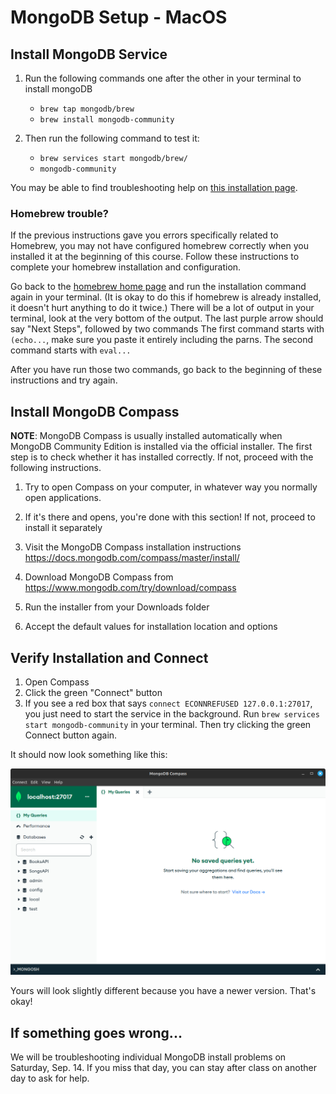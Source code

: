 # MongoDB Setup - MacOS

## Install MongoDB Service

1.  Run the following commands one after the other in your terminal to install mongoDB

    - `brew tap mongodb/brew`
    - `brew install mongodb-community`

1.  Then run the following command to test it:

    - `brew services start mongodb/brew/`
    - `mongodb-community`

You may be able to find troubleshooting help on [this installation page](https://docs.mongodb.com/manual/tutorial/install-mongodb-on-os-x/).

### Homebrew trouble?

If the previous instructions gave you errors specifically related to Homebrew, you may not have configured homebrew correctly when you installed it at the beginning of this course. Follow these instructions to complete your homebrew installation and configuration.

Go back to the [homebrew home page](https://brew.sh/) and run the installation command again in your terminal. (It is okay to do this if homebrew is already installed, it doesn't hurt anything to do it twice.) There will be a lot of output in your terminal, look at the very bottom of the output. The last purple arrow should say "Next Steps", followed by two commands The first command starts with `(echo...`, make sure you paste it entirely including the parns. The second command starts with `eval...`

After you have run those two commands, go back to the beginning of these instructions and try again.

## Install MongoDB Compass

**NOTE**: MongoDB Compass is usually installed automatically when MongoDB Community Edition is installed via the official installer. The first step is to check whether it has installed correctly. If not, proceed with the following instructions.

1. Try to open Compass on your computer, in whatever way you normally open applications.
1. If it's there and opens, you're done with this section! If not, proceed to install it separately

1. Visit the MongoDB Compass installation instructions <https://docs.mongodb.com/compass/master/install/>
1. Download MongoDB Compass from <https://www.mongodb.com/try/download/compass>
1. Run the installer from your Downloads folder
1. Accept the default values for installation location and options

## Verify Installation and Connect

1. Open Compass
1. Click the green "Connect" button
1. If you see a red box that says `connect ECONNREFUSED 127.0.0.1:27017`, you just need to start the service in the background. Run `brew services start mongodb-community` in your terminal. Then try clicking the green Connect button again.

It should now look something like this:

![mongodb compass](./mongo-success.png)

Yours will look slightly different because you have a newer version. That's okay!

## If something goes wrong...

We will be troubleshooting individual MongoDB install problems on Saturday, Sep. 14. If you miss that day, you can stay after class on another day to ask for help.
